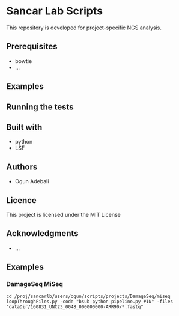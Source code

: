 # Sancar Lab Scripts

This repository is developed for project-specific NGS analysis.

## Prerequisites
  * bowtie
  * ...

## Examples

## Running the tests

## Built with
  * python
  * LSF

## Authors
  * Ogun Adebali

## Licence
  This project is licensed under the MIT License

## Acknowledgments
  * ...


## Examples
### DamageSeq MiSeq
```
cd /proj/sancarlb/users/ogun/scripts/projects/DamageSeq/miseq
loopThroughFiles.py -code "bsub python pipeline.py #IN" -files "dataDir/160831_UNC23_0048_000000000-ARR90/*.fastq"

```
